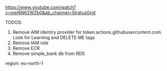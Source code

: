 https://www.youtube.com/watch?v=mel6N62WZb0&ab_channel=StratusGrid

TODOS:

1. Remove AIM identiry provider for token.actions.githubusercontent.com. Look for Learning and DELETE ME tags
2. Remove IAM role
3. Remove ECR
4. Remove simple_bank db from RDS

region: eu-north-1
